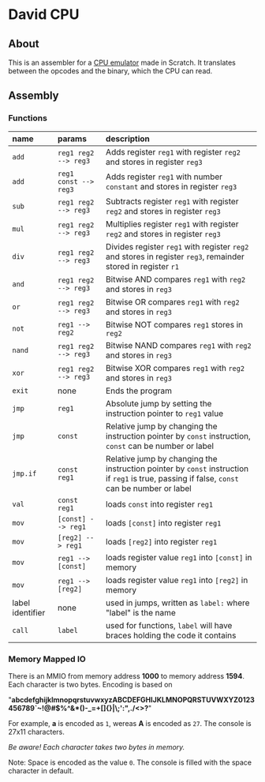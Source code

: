 # David CPU

## About

This is an assembler for a [CPU emulator](https://scratch.mit.edu/projects/1059169040/) made in Scratch. It translates between the opcodes and the binary, which the CPU can read. 

## Assembly 

### Functions

| name   | params| description       |
| :--- | :--- | :--- |
| `add` | `reg1 reg2 --> reg3` | Adds register `reg1` with register `reg2` and stores in register `reg3` |
| `add` | `reg1 const --> reg3` | Adds register `reg1` with number `constant` and stores in register `reg3` |
| `sub` | `reg1 reg2 --> reg3` | Subtracts register `reg1` with register `reg2` and stores in register `reg3` |
| `mul` | `reg1 reg2 --> reg3` | Multiplies register `reg1` with register `reg2` and stores in register `reg3` |
| `div` | `reg1 reg2 --> reg3` | Divides register `reg1` with register `reg2` and stores in register `reg3`, remainder stored in register `r1` |
| `and` | `reg1 reg2 --> reg3` | Bitwise AND compares `reg1` with `reg2` and stores in `reg3` |
| `or` | `reg1 reg2 --> reg3` | Bitwise OR compares `reg1` with `reg2` and stores in `reg3` |
| `not` | `reg1 --> reg2` | Bitwise NOT compares `reg1` stores in `reg2` |
| `nand` | `reg1 reg2 --> reg3` | Bitwise NAND compares `reg1` with `reg2` and stores in `reg3` |
| `xor` | `reg1 reg2 --> reg3` | Bitwise XOR compares `reg1` with `reg2` and stores in `reg3` |
| `exit` | none | Ends the program |
| `jmp` | `reg1` | Absolute jump by setting the instruction pointer to `reg1` value |
| `jmp` | `const` | Relative jump by changing the instruction pointer by `const` instruction, `const` can be number or label |
| `jmp.if` | `const reg1` | Relative jump by changing the instruction pointer by `const` instruction if `reg1` is true, passing if false, `const` can be number or label |
| `val` | `const reg1` | loads `const` into register `reg1`  |
| `mov` | `[const] --> reg1` | loads `[const]` into register `reg1` |
| `mov` | `[reg2] --> reg1` | loads `[reg2]` into register `reg1` | 
| `mov` | `reg1 --> [const]` | loads register value `reg1` into `[const]` in memory | 
| `mov` | `reg1 --> [reg2]` | loads register value `reg1` into `[reg2]` in memory | 
| label identifier | none | used in jumps, written as `label:` where "label" is the name | 
| `call` | `label` | used for functions, `label` will have braces holding the code it contains | 

### Memory Mapped IO

There is an MMIO from memory address __1000__ to memory address __1594__. Each character is two bytes. Encoding is based on 

"__abcdefghijklmnopqrstuvwxyzABCDEFGHIJKLMNOPQRSTUVWXYZ0123456789\`~!@#$%^&*()-_=+[]{}|\\;':",./<>?__"

 For example, __a__ is encoded as `1`, wereas __A__ is encoded as `27`. The console is 27x11 characters. 

*Be aware! Each character takes two bytes in memory.*

Note: Space is encoded as the value `0`. The console is filled with the space character in default. 